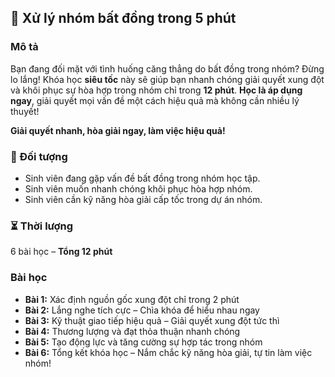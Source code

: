 ## 📌 Xử lý nhóm bất đồng trong 5 phút  

### Mô tả  
Bạn đang đối mặt với tình huống căng thẳng do bất đồng trong nhóm? Đừng lo lắng! Khóa học **siêu tốc** này sẽ giúp bạn nhanh chóng giải quyết xung đột và khôi phục sự hòa hợp trong nhóm chỉ trong **12 phút**. **Học là áp dụng ngay**, giải quyết mọi vấn đề một cách hiệu quả mà không cần nhiều lý thuyết!  

**Giải quyết nhanh, hòa giải ngay, làm việc hiệu quả!**  

### 🎯 Đối tượng  
- Sinh viên đang gặp vấn đề bất đồng trong nhóm học tập.  
- Sinh viên muốn nhanh chóng khôi phục hòa hợp nhóm.  
- Sinh viên cần kỹ năng hòa giải cấp tốc trong dự án nhóm.  

### ⏳ Thời lượng  
6 bài học – **Tổng 12 phút**  

### Bài học  
- **Bài 1:** Xác định nguồn gốc xung đột chỉ trong 2 phút  
- **Bài 2:** Lắng nghe tích cực – Chìa khóa để hiểu nhau ngay  
- **Bài 3:** Kỹ thuật giao tiếp hiệu quả – Giải quyết xung đột tức thì  
- **Bài 4:** Thương lượng và đạt thỏa thuận nhanh chóng  
- **Bài 5:** Tạo động lực và tăng cường sự hợp tác trong nhóm  
- **Bài 6:** Tổng kết khóa học – Nắm chắc kỹ năng hòa giải, tự tin làm việc nhóm!